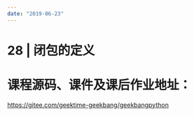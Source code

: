 ```yaml
---
date: "2019-06-23"
---  
```

      
# 28 | 闭包的定义
# 课程源码、课件及课后作业地址：

<https://gitee.com/geektime-geekbang/geekbangpython>

<!-- [[[read_end]]] -->